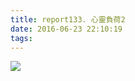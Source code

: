 ```yaml
---
title: report133. 心靈負荷2
date: 2016-06-23 22:10:19
tags:
---
```

![](https://i.loli.net/2017/12/25/5a410d6995a39.jpg)
